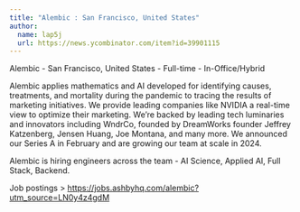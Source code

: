 ```yaml
---
title: "Alembic : San Francisco, United States"
author:
  name: lap5j
  url: https://news.ycombinator.com/item?id=39901115
---
```

Alembic - San Francisco, United States - Full-time - In-Office&#x2F;Hybrid

Alembic applies mathematics and AI developed for identifying causes, treatments, and mortality during the pandemic to tracing the results of marketing initiatives. We provide leading companies like NVIDIA a real-time view to optimize their marketing. We’re backed by leading tech luminaries and innovators including WndrCo, founded by DreamWorks founder Jeffrey Katzenberg, Jensen Huang, Joe Montana, and many more. We announced our Series A in February and are growing our team at scale in 2024.

Alembic is hiring engineers across the team - AI Science, Applied AI, Full Stack, Backend.

Job postings &gt; <a href="https:&#x2F;&#x2F;jobs.ashbyhq.com&#x2F;alembic?utm_source=LN0y4z4gdM">https:&#x2F;&#x2F;jobs.ashbyhq.com&#x2F;alembic?utm_source=LN0y4z4gdM</a>
